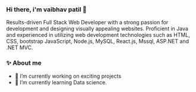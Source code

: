 ### Hi there, i'm vaibhav patil 👋

Results-driven Full Stack Web Developer with a strong passion for development and designing visually appealing websites. Proficient in Java and experienced in utilizing web development technologies such as HTML, CSS, bootstrap JavaScript, Node.js, MySQL, React.js, Mssql, ASP.NET and .NET MVC.

### ✨ About me
- 🔭 I’m currently working on exciting projects 
- 🌱 I’m currently learning Data science.

  



  

<!--
**vaibhavpatil2112/vaibhavpatil2112** is a  _special_ ✨ repository because its `README.md` (this file) appears on your GitHub profile.

Here are some ideas to get you started:

- 🔭 I’m currently working on projects 
- 🌱 I’m currently learning Data science, nodejs, powerBI
- 📫 How to reach me: ...
- 😄 Pronouns: ...
- ⚡ Fun fact: ...
-->
